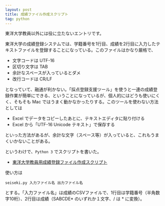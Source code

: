 ```yaml
---
layout: post
title: 成績ファイル作成スクリプト
tag: python
---
```

東洋大学教員以外には役に立たないエントリです。

東洋大学の成績登録システムでは、学籍番号を1行目、成績を2行目に入力したテキストファイルを登録することになっている。このファイルはかなり厳格で、

- 文字コードは UTF-16
- 区切り文字は TAB
- 余計なスペースが入っているとダメ
- 改行コードは CR/LF

となっていて、融通が利かない。「採点登録支援ツール」を使うと一連の成績登録作業が簡単にできる、ということになっているが、個人的にはどうも使いにくく、そもそも Mac ではうまく動かなかったりする。このツールを使わない方法としては

- Excel でデータをコピーしたあとに、テキストエディタに貼り付ける
- Excel から「UTF-16 Unicode テキスト」で保存する

といった方法があるが、余計な文字（スペース等）が入っていると、これもうまくいかないことがある。

というわけで、`Python 3` でスクリプトを書いた。

- [東洋大学教員用成績登録ファイル作成スクリプト](https://gist.github.com/sekika/20f65cb7e2eed1cd84d4)

使い方は

~~~
seiseki.py 入力ファイル名 出力ファイル名
~~~

とする。「入力ファイル名」は成績のCSVファイルで、1行目は学籍番号（半角数字10桁）、2行目は成績（SABCDE* のいずれか１文字、/ は * に変換）。
